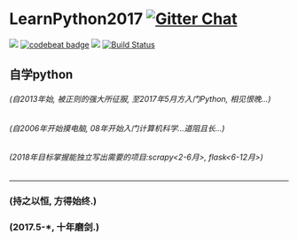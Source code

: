 # LearnPython2017 [![Gitter Chat](https://badges.gitter.im/frapsoft/frapsoft.svg?v=101)](https://gitter.im/LearnPythonFromOldboy/Lobby)
![](https://img.shields.io/badge/language-Python-orange.svg)
[![codebeat badge](https://codebeat.co/badges/baeefd2c-908a-49f7-9dc6-6dbaaa3e39bc)](https://codebeat.co/projects/github-com-sigai-learnpython2017-master)
[![](https://img.shields.io/badge/weibo-@Python-red.svg)](http://weibo.com/371407044)
[![Build Status](https://travis-ci.org/sigai/LearnPython2017.svg?branch=master)](https://travis-ci.org/sigai/LearnPython2017)


## 自学python  
###### (自2013年始, 被正则的强大所征服, 至2017年5月方入门Python, 相见恨晚...)  
###### (自2006年开始摸电脑, 08年开始入门计算机科学...道阻且长...)  
###### (2018年目标掌握*能独立写出需要的项目*:scrapy<2-6月>, flask<6-12月>)  
**** **** **** ****

### (持之以恒, 方得始终.)  
### (2017.5-*, 十年磨剑.)  

